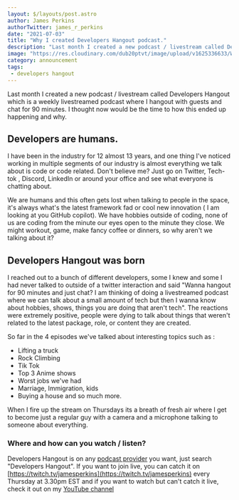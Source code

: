 ```yaml
---
layout: $/layouts/post.astro
author: James Perkins
authorTwitter: james_r_perkins
date: "2021-07-03"
title: "Why I created Developers Hangout podcast."
description: "Last month I created a new podcast / livestream called Developers Hangout which is a weekly livestreamed podcast where I hangout with guests and chat for 90 minutes. I thought now would be the time to how this ended up happening and why."
image: "https://res.cloudinary.com/dub20ptvt/image/upload/v1625336633/WHY_I_LAUCHED_DEVE_HANG_ym8u8t.png"
category: announcement
tags:
 - developers hangout
---
```


Last month I created a new podcast / livestream called Developers Hangout which is a weekly livestreamed podcast where I hangout with guests and chat for 90 minutes. I thought now would be the time to how this ended up happening and why.

## Developers are humans.

I have been in the industry for 12 almost 13 years, and one thing I've noticed working in multiple segments of our industry is almost everything we talk about is code or code related. Don't believe me? Just go on Twitter, Tech-tok , Discord, LinkedIn or around your office and see what everyone is chatting about.

We are humans and this often gets lost when talking to people in the space, it's always what's the latest framework fad or cool new innovation ( I am looking at you GitHub copilot). We have hobbies outside of coding, none of us are coding from the minute our eyes open to the minute they close. We might workout, game, make fancy coffee or dinners, so why aren't we talking about it?

## Developers Hangout was born

I reached out to a bunch of different developers, some I knew and some I had never talked to outside of a twitter interaction and said "Wanna hangout for 90 minutes and just chat? I am thinking of doing a livestreamed podcast where we can talk about a small amount of tech but then I wanna know about hobbies, shows, things you are doing that aren't tech". The reactions were extremely positive, people were dying to talk about things that weren't related to the latest package, role, or content they are created.

So far in the 4 episodes we've talked about interesting topics such as :

- Lifting a truck
- Rock Climbing
- Tik Tok
- Top 3 Anime shows
- Worst jobs we've had
- Marriage, Immigration, kids
- Buying a house
  and so much more.

When I fire up the stream on Thursdays its a breath of fresh air where I get to become just a regular guy with a camera and a microphone talking to someone about everything.

### Where and how can you watch / listen?

Developers Hangout is on any [podcast provider](https://anchor.fm/developershangout) you want, just search "Developers Hangout". If you want to join live, you can catch it on [https://twitch.tv/jamesperkins](https://twitch.tv/jamesperkins) every Thursday at 3.30pm EST and if you want to watch but can't catch it live, check it out on my [YouTube channel](https://youtube.com/c/learntocodewithjames)
